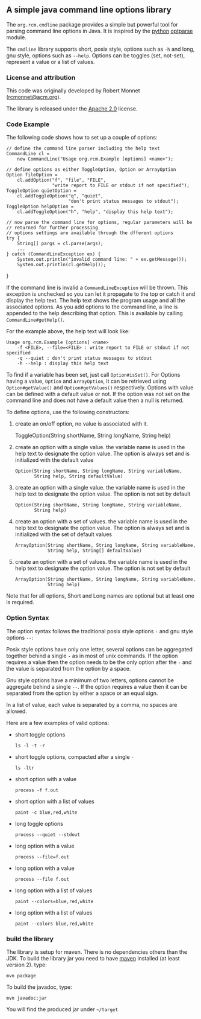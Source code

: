 
## A simple java command line options library

The `org.rcm.cmdline` package provides a simple but powerful 
tool for parsing command line options in Java. It is inspired by the 
[python](http://www.python.org) [optparse](http://docs.python.org/lib/module-optparse.html) module.

The `cmdline` library supports short, posix style, options such as `-h` and long,
 gnu style, options such as `--help`. Options can be toggles (set, not-set),
 represent a value or a list of values.

### License and attribution

This code was originally developed by Robert Monnet (rcmonnet@acm.org).

The library is released under the [Apache 2.0](http://www.opensource.org/licenses/Apache-2.0)
license.

### Code Example

The following code shows how to set up a couple of options:

	// define the command line parser including the help text
	CommandLine cl =
   		new CommandLine("Usage org.rcm.Example [options] <name>");
	
	// define options as either ToggleOption, Option or ArrayOption
	Option fileOption =
   		cl.addOption("f", "file", "FILE",
        			 "write report to FILE or stdout if not specified");
	ToggleOption quietOption =
		cl.addToggleOption("q", "quiet",
						   "don't print status messages to stdout");
	ToggleOption helpOption =
   		cl.addToggleOption("h", "help", "display this help text");
	
	// now parse the command line for options, regular parameters will be
	// returned for further processing
	// options settings are available through the dfferent options
	try {
   		String[] pargs = cl.parse(args);
   		...
	} catch (CommandLineException ex) {
   		System.out.println("invalid command line: " + ex.getMessage());
   		System.out.println(cl.getHelp());
}

If the command line is invalid a `CommandLineException` will be thrown.
This exception is unchecked so you can let it propagate to the top or catch it and
display the help text. The help text shows the program usage and all the associated options.
As you add options to the command line, a line is appended to the help describing that option.
This is available by calling `CommandLine#getHelp()`.

For the example above, the help text will look like:

	Usage org.rcm.Example [options] <name>
    	-f <FILE>, --file=<FILE> : write report to FILE or stdout if not specified
    	-q --quiet : don't print status messages to stdout
    	-h --help : display this help text

To find if a variable has been set, just call `Option#isSet()`. For Options
having a value, `Option` and `ArrayOption`, it can be retrieved
using `Option#getValue()` and `Option#getValues()` respectively.
Options with value can be defined with a default value or not. 
If the option was not set on the command line and does not have a default value then a null
is returned.

To define options, use the following constructors:

1.    create an on/off option, no value is associated with it.
	
		ToggleOption(String shortName, String longName, String help)

2.	create an option with a single value. the variable name is used in the help text to
	designate the option value. The option is always set and is initialized with the default
	value

		Option(String shortName, String longName, String variableName, 
			   String help, String defaultValue)

3.	create an option with a single value. the variable name is used in the help text to
	designate the option value. The option is not set by default

		Option(String shortName, String longName, String variableName, 
			   String help)
			
4.	create an option with a set of values. the variable name is used in the help text to
	designate the option value. The option is always set and is initialized with the set of
	default values

		ArrayOption(String shortName, String longName, String variableName, 
					String help, String[] defaultValue)

5.	create an option with a set of values. the variable name is used in the help text to
	designate the option value. The option is not set by default

		ArrayOption(String shortName, String longName, String variableName, 
					String help)

Note that for all options, Short and Long names are
optional but at least one is required.

### Option Syntax

The option syntax follows the traditional posix style options `-` and gnu style options `--`:

Posix style options have only one letter, several options can be aggregated together behind a
single `-` as in most of unix commands. If the option requires a value then the option
needs to be the only option after the `-` and the value is separated from the option by a space.

Gnu style options have a minimum of two letters, options cannot be aggregate behind a single `--`.
If the option requires a value then it can be separated from the option by either a space
or an equal sign.

In a list of value, each value is separated by a comma, no spaces are allowed.

Here are a few examples of valid options:

- 	short toggle options

		ls -l -t -r

- 	short toggle options, compacted after a single `-`

		ls -ltr

- 	short option with a value

		process -f f.out

- 	short option with a list of values

		paint -c blue,red,white

- 	long toggle options

		process --quiet --stdout

- 	long option with a value

		process --file=f.out

- 	long option with a value

		process --file f.out

- 	long option with a list of values

		paint --colors=blue,red,white

- 	long option with a list of values

		paint --colors blue,red,white

### build the library

The library is setup for maven. There is no dependencies others than the JDK. 
To build the library jar you need to have [maven](http://maven.apache.org/) installed (at least version 2).
type:

	mvn package

To build the javadoc, type:

	mvn javadoc:jar

You will find the produced jar under `~/target`

